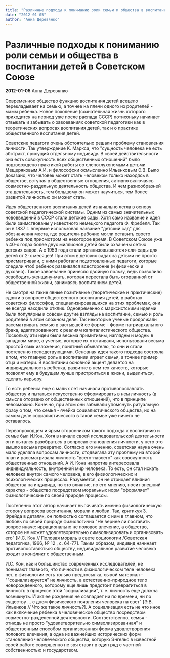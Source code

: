 ```yaml
---
title: "Различные подходы к пониманию роли семьи и общества в воспитании детей в Cоветском Cоюзе"
date: "2012-01-05"
author: "Анна Деревянко"
---
```


# Различные подходы к пониманию роли семьи и общества в воспитании детей в Cоветском Cоюзе

**2012-01-05** Анна Деревянко

Современное общество функцию воспитания детей всецело перекладывает на семью, а точнее на плечи одного из родителей - мамы ребенка. Новое поколение (сознательная жизнь которого приходится на период уже после распада СССР) потихоньку начинает отвыкать и забывать о завоеваниях советской педагогики как в теоретических вопросах воспитания детей, так и о практике общественного воспитания детей.

Советские педагоги очень обстоятельно решали проблему становления личности. Так утверждение К. Маркса, что "сущность человека не есть абстракт, присущий отдельному индивиду. В своей действительности она есть совокупность всех общественных отношений" было подтверждено практикой работы со слепоглухонемыми детьми Мещеряковым А.И. и философски осмысленно Ильенковым Э.В. Было доказано, что человек может стать человеком только находясь в обществе, вступая в общественные отношения, активно включаясь совместно-раздельную деятельность общества. И чем разнообразней эта деятельность, тем большему он может научиться, тем более развитой личностью он может стать.

Идея общественного воспитания детей изначально легла в основу советской педагогической системы. Одним из самых значительных нововведений в СССР стали детские сады. Хотя само название и идея были заимствованы у известного немецкого педагога Ф. Фребеля. Так он в 1837 г. впервые использовал название "детский сад" для обозначения места, где родители-рабочие могли оставить своего ребенка под присмотром на некоторое время. В Советском Союзе уже в 40-х годах более двух миллионов детей были охвачены сетью детских садов. А с 1959 года стали организовываются ясли-сады для детей от 2-х месяцев! При этом в детских садах за детьми не просто присматривали, с ними работали подготовленные педагоги, которые следили чтоб ребенок развивался всесторонне (и физически и духовно). Такое завоевание принесло двойную пользу, ведь позволило освободить женщину-мать, которая перестала быть оторванной от общественной жизни, занимаясь воспитанием детей.

Не смотря на такие явные позитивные (теоретические и практические) сдвиги в вопросе общественного воспитания детей, в работах советских философов, специализировавшихся на этих проблемах, они не всегда находили отклик. Одновременно с марксистскими идеями были популярны и совсем другие взгляды на воспитание, семью и роль родителей в этом сложном деле. Так некоторые ученые продолжали рассматривать семью в застывшей ее форме - форме патриархального брака, адаптированного к реалиям капиталистического общества. Поскольку эти идеи были весьма примитивны, наглядны и модны в западном мире, а ученые, которые их отстаивали, использовали весьма простой язык изложения, понятный обывателю, то они и стали постепенно господствующими. Основная идея такого подхода состояла в том, что главную роль в воспитании играет семья, а точнее пример отца и матери. В воспитании основной акцент делается на индивидуальность ребенка, развитие в нем тех качеств, которые позволят ему в будущем лучше пристроиться в жизни, выделиться, сделать карьеру.

То есть ребенка еще с малых лет начинали противопоставлять обществу и пытаться искусственно сформировать в нем личность (в смысле оторвано от общественных отношений), что в принципе невозможно. Конечно, при этом они забывали упомянуть ритуальную фразу о том, что семья - ячейка социалистического общества, но на самом деле социалистического в такой семье уже ничего не оставалось.

Первопроходцем и ярым сторонником такого подхода к воспитанию и семье был И.Кон. Хотя в начале своей исследовательской деятельности он и пытался разобраться в вопросах становления личности, у него это вышло весьма превратно. Согласно его мнению, советская наука очень мало уделяла вопросам личности, отодвигала эту проблему на второй план и рассматривала личность "всего-навсего" как совокупность общественных отношений. А И. Кона напротив интересовала индивидуальность, внутренний мир человека. То есть, он стал искать человека внутри самого человека, в его физиологических и психологических процессах. Разумеется, он не отрицает влияния общества на индивида, но это влияние, по его мнению, носит внешний характер - общество посредством моральных норм "оформляет" физиологические по своей природе процессы.

Постепенно этот автор начинает выпячивать именно физиологическую сторону вопросов воспитания, морали и любви. Так, критикуя З. Фрейда в деталях, он полностью соглашается с ним в главном, что любовь по своей природе физиологична "Не вернее ли поставить вопрос иначе: иррационально не половое влечение, а общество, которое не может удовлетворительно символизировать и организовать его" [И.С. Кон // Половая мораль в свете социологии /Советская педагогика, 1966, № 12 , с. 64-77]. Таким образом, индивид начинает противопоставляться обществу, индивидуальное развитие человека входит в конфликт с общественным.

И.С. Кон, как и большинство современных исследователей, не понимают главного, что личности в физиологическом теле человека нет, в физиологии есть только предпосылка, сырой материал - ""социализируется" не личность, а естественно-природное тело новорожденного, которому еще лишь предстоит превратиться в личность в процессе этой "социализации", т. е. личность еще должна возникнуть. И акт ее рождения не совпадает ни по времени, ни по существу ... с днем физического появления человека на свет" [Э.В. Ильенков // Что же такое личность?]. А социализация есть не что иное как включение ребенка в человеческое общество посредством совместно-разделенной деятельности. Соответственно, семья - отнюдь не просто "удовлетворительно символизированная" и общественным способом организованная форма удовлетворения полового влечения, а одна из важнейших исторических форм становления человеческого общества, которую Энгельс в известной своей работе совершенно не зря ставит в один ряд с частной собственностью и государством.